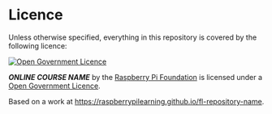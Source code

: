 # Licence

Unless otherwise specified, everything in this repository is covered by the following licence:

[![Open Government Licence](http://www.nationalarchives.gov.uk/images/infoman/ogl-symbol-41px-retina-black.png)](http://creativecommons.org/licenses/by-sa/4.0/)

***ONLINE COURSE NAME*** by the [Raspberry Pi Foundation](http://www.raspberrypi.org) is licensed under a [Open Government Licence](http://www.nationalarchives.gov.uk/doc/open-government-licence/version/3/).

Based on a work at https://raspberrypilearning.github.io/fl-repository-name.
